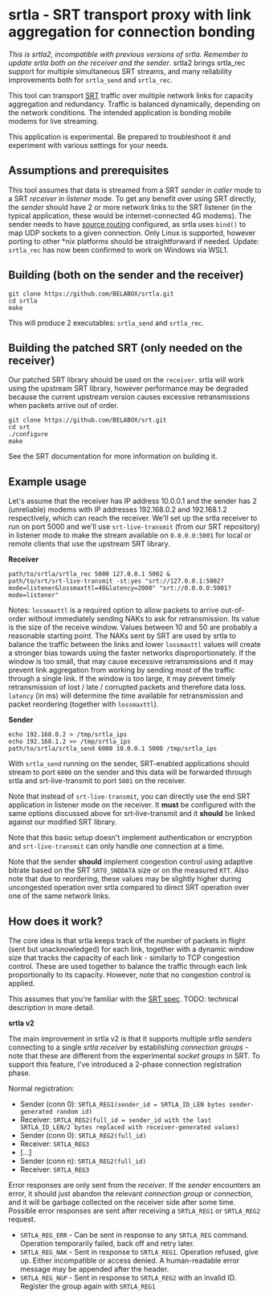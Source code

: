 srtla - SRT transport proxy with link aggregation for connection bonding
=====

*This is srtla2, incompatible with previous versions of srtla. Remember to update srtla both on the receiver and the sender*. srtla2 brings srtla_rec support for multiple simultaneous SRT streams, and many reliability improvements both for `srtla_send` and `srtla_rec`.

This tool can transport [SRT](https://github.com/Haivision/srt/) traffic over multiple network links for capacity aggregation and redundancy. Traffic is balanced dynamically, depending on the network conditions. The intended application is bonding mobile modems for live streaming.

This application is experimental. Be prepared to troubleshoot it and experiment with various settings for your needs.


Assumptions and prerequisites
-----------------------------

This tool assumes that data is streamed from a SRT *sender* in *caller* mode to a SRT *receiver* in *listener* mode. To get any benefit over using SRT directly, the *sender* should have 2 or more network links to the SRT listener (in the typical application, these would be internet-connected 4G modems). The sender needs to have [source routing](https://tldp.org/HOWTO/Adv-Routing-HOWTO/lartc.rpdb.simple.html) configured, as srtla uses `bind()` to map UDP sockets to a given connection. Only Linux is supported, however porting to other *nix platforms should be straightforward if needed. Update: `srtla_rec` has now been confirmed to work on Windows via WSL1.


Building (both on the sender and the receiver)
----------------------------------------------

    git clone https://github.com/BELABOX/srtla.git
    cd srtla
    make
    
This will produce 2 executables: `srtla_send` and `srtla_rec`.


Building the patched SRT (only needed on the receiver)
------------------------------------------------------

Our patched SRT library should be used on the `receiver`. srtla will work using the upstream SRT library, however performance may be degraded because the current upstream version causes excessive retransmissions when packets arrive out of order.

    git clone https://github.com/BELABOX/srt.git
    cd srt
    ./configure
    make

See the SRT documentation for more information on building it.


Example usage
-------------

Let's assume that the receiver has IP address 10.0.0.1 and the sender has 2 (unreliable) modems with IP addresses 192.168.0.2 and 192.168.1.2 respectively, which can reach the receiver. We'll set up the srtla receiver to run on port 5000 and we'll use `srt-live-transmit` (from our SRT repository) in listener mode to make the stream available on `0.0.0.0:5001` for local or remote clients that use the upstream SRT library.

**Receiver**

    path/to/srtla/srtla_rec 5000 127.0.0.1 5002 &
    path/to/srt/srt-live-transmit -st:yes "srt://127.0.0.1:5002?mode=listener&lossmaxttl=40&latency=2000" "srt://0.0.0.0:5001?mode=listener"
    
Notes: `lossmaxttl` is a required option to allow packets to arrive out-of-order without immediately sending NAKs to ask for retransmission. Its value is the size of the receive window. Values between 10 and 50 are probably a reasonable starting point. The NAKs sent by SRT are used by srtla to balance the traffic between the links and lower `lossmaxttl` values will create a stronger bias towards using the faster networks disproportionately. If the window is too small, that may cause excessive retransmissions and it may prevent link aggregation from working by sending most of the traffic through a single link. If the window is too large, it may prevent timely retransmission of lost / late / corrupted packets and therefore data loss. `latency` (in ms) will determine the time available for retransmission and packet reordering (together with `lossmaxttl`).

**Sender**

    echo 192.168.0.2 > /tmp/srtla_ips
    echo 192.168.1.2 >> /tmp/srtla_ips
    path/to/srtla/srtla_send 6000 10.0.0.1 5000 /tmp/srtla_ips
    
With `srtla_send` running on the sender, SRT-enabled applications should stream to port `6000` on the sender and this data will be forwarded through srtla and srt-live-transmit to port `5001` on the receiver.

Note that instead of `srt-live-transmit`, you can directly use the end SRT application in listener mode on the receiver. It **must** be configured with the same options discussed above for srt-live-transmit and it **should** be linked against our modified SRT library.

Note that this basic setup doesn't implement authentication or encryption and `srt-live-transmit` can only handle one connection at a time.

Note that the sender **should** implement congestion control using adaptive bitrate based on the SRT `SRTO_SNDDATA` size or on the measured `RTT`. Also note that due to reordering, these values may be slightly higher during uncongested operation over srtla compared to direct SRT operation over one of the same network links.


How does it work?
-----------------

The core idea is that srtla keeps track of the number of packets in flight (sent but unacknowledged) for each link, together with a dynamic window size that tracks the capacity of each link - similarly to TCP congestion control. These are used together to balance the traffic through each link proportionally to its capacity. However, note that no congestion control is applied.

This assumes that you're familiar with the [SRT spec](https://tools.ietf.org/html/draft-sharabayko-mops-srt-00). TODO: technical description in more detail.

**srtla v2**

The main improvement in srtla v2 is that it supports multiple *srtla senders* connecting to a single *srtla receiver* by establishing *connection groups* - note that these are different from the experimental *socket groups* in SRT. To support this feature, I've introduced a 2-phase connection registration phase.

Normal registration:

* Sender (conn 0):   `SRTLA_REG1(sender_id = SRTLA_ID_LEN bytes sender-generated random id)`
* Receiver:          `SRTLA_REG2(full_id = sender_id with the last SRTLA_ID_LEN/2 bytes replaced with receiver-generated values)`
* Sender (conn 0):   `SRTLA_REG2(full_id)`
* Receiver:          `SRTLA_REG3`
* [...]
* Sender (conn n):   `SRTLA_REG2(full_id)`
* Receiver:          `SRTLA_REG3`


Error responses are only sent from the *receiver*. If the *sender* encounters an error, it should just abandon the relevant *connection group* or *connection*, and it will be garbage collected on the receiver side after some time. Possible error responses are sent after receiving a `SRTLA_REG1` or `SRTLA_REG2` request.

* `SRTLA_REG_ERR` - Can be sent in response to any `SRTLA_REG` command. Operation temporarily failed, back off and retry later.
* `SRTLA_REG_NAK` - Sent in response to `SRTLA_REG1`. Operation refused, give up. Either incompatible or access denied. A human-readable error message may be appended after the header.
* `SRTLA_REG_NGP` - Sent in response to `SRTLA_REG2` with an invalid ID. Register the group again with `SRTLA_REG1`
